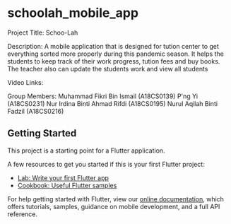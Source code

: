# schoolah_mobile_app

Project Title: Schoo-Lah

Description: A mobile application that is designed for tution center to get everything sorted more properly during this pandemic season. It helps the students to keep track of their work progress, tution fees and buy books. The teacher also can update the students work and view all students

Video Links: 

Group Members:
Muhammad Fikri Bin Ismail (A18CS0139)
P'ng Yi (A18CS0231)
Nur Irdina Binti Ahmad Rifdi (A18CS0195)
Nurul Aqilah Binti Fadzil (A18CS0216)

## Getting Started

This project is a starting point for a Flutter application.

A few resources to get you started if this is your first Flutter project:

- [Lab: Write your first Flutter app](https://flutter.dev/docs/get-started/codelab)
- [Cookbook: Useful Flutter samples](https://flutter.dev/docs/cookbook)

For help getting started with Flutter, view our
[online documentation](https://flutter.dev/docs), which offers tutorials,
samples, guidance on mobile development, and a full API reference.
